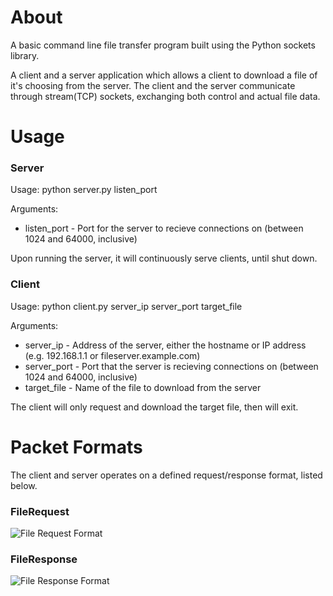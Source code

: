 # About
A basic command line file transfer program built using the Python sockets library.

A client and a server application which allows a client to download a file of
it's choosing from the server. The client and the server communicate through stream(TCP) sockets, exchanging both control and actual file data.

# Usage

### Server 
Usage: python server.py listen_port

Arguments:
* listen_port - Port for the server to recieve connections on (between 1024 and 64000, inclusive)

Upon running the server, it will continuously serve clients, until shut down.

### Client
Usage: python client.py server_ip server_port target_file

Arguments:
* server_ip - Address of the server, either the hostname or IP address (e.g. 192.168.1.1 or fileserver.example.com)
* server_port - Port that the server is recieving connections on (between 1024 and 64000, inclusive)
* target_file - Name of the file to download from the server

The client will only request and download the target file, then will exit.

# Packet Formats
The client and server operates on a defined request/response format, listed below.

### FileRequest
![File Request Format](https://i.postimg.cc/nrBvLcmZ/image.png "File Request Format")

### FileResponse
![File Response Format](https://i.postimg.cc/Bb7GX4fY/image.png "File Response Format")